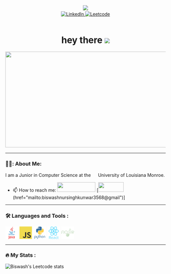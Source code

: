 <div id="header" align="center">
  <img src="https://media.giphy.com/media/M9gbBd9nbDrOTu1Mqx/giphy.gif" width="100"/>
</div>
<div id="badges" align="center">
  <a href="https://www.linkedin.com/in/biswash-kunwar">
    <img src="https://img.shields.io/badge/LinkedIn-blue?style=for-the-badge&logo=linkedin&logoColor=white" alt="LinkedIn"/>
  </a>
  <a href="https://leetcode.com/u/BiswashNK/">
    <img src="https://img.shields.io/badge/Leetcode-yellow?style=for-the-badge&logo=leetcode&logoColor=white" alt="Leetcode"/>
  </a>
</div>
<div align="center">
  <img src="https://komarev.com/ghpvc/?username=BiswashNK&style=flat-square&color=blue" alt=""/>
</div>

<h1 align="center">
  hey there
  <img src="https://media.giphy.com/media/hvRJCLFzcasrR4ia7z/giphy.gif" width="30px"/>
</h1>

<div align="center">
  <img src="https://media.giphy.com/media/dWesBcTLavkZuG35MI/giphy.gif" width="600" height="300"/>
</div>

---
### 👨‍💻: About Me:
I am a Junior in Computer Science at the  <img src="https://educationusa.state.gov/sites/default/files/field_hei_logo/ulm_logo.png" width="15" height="15"/> University of Louisiana Monroe.
- 📫 How to reach me: [<img src="https://img.shields.io/badge/-Biswash_Kunwar-blue?style=flat&logo=Linkedin&logoColor=white" height="30" width="120"/>](https://www.linkedin.com/in/biswash-kunwar) [<img src="https://img.shields.io/badge/gmail-blue?logo=gmail&logoColor=red&style=for-the-badge" height="30" width="80"/> (href="mailto:biswashnursinghkunwar3568@gmail")]
  


---

### 🛠️ Languages and Tools :
<div>
  <img src = "https://github.com/devicons/devicon/blob/master/icons/java/java-original-wordmark.svg" height = "40" width = "40"/>
  <img src = "https://github.com/devicons/devicon/blob/master/icons/javascript/javascript-original.svg" height = "40" width = "40"/>
  <img src = "https://github.com/devicons/devicon/blob/master/icons/python/python-original-wordmark.svg" height = "40" width = "40"/>
  <img src = "https://github.com/devicons/devicon/blob/master/icons/react/react-original-wordmark.svg" height = "40" width = "40"/>
  <img src = "https://github.com/devicons/devicon/blob/master/icons/nodejs/nodejs-line-wordmark.svg" height = "40" width = "40"/>
</div>

---

### 🔥 My Stats :
![Biswash's Leetcode stats](https://leetcard.jacoblin.cool/BiswashNK?ext=heatmap)

<!-- [![Biswash's Leetcode Stats](https://leetcard.jacoblin.cool/BiswashNK)](https://leetcode.com/BiswashNK) 
[![Biswash's LeetCode stats](https://leetcode-stats-six.vercel.app/?username=BiswashNK&theme=dark)](https://leetcode.com/u/BiswashNK/)-->

<!--
**BiswashNK/BiswashNK** is a ✨ _special_ ✨ repository because its `README.md` (this file) appears on your GitHub profile.

Here are some ideas to get you started:

- 🔭 I’m currently working on ...
- 🌱 I’m currently learning ...
- 👯 I’m looking to collaborate on ...
- 🤔 I’m looking for help with ...
- 💬 Ask me about ...
- 📫 How to reach me: ...
- 😄 Pronouns: ...
- ⚡ Fun fact: ...
-->
